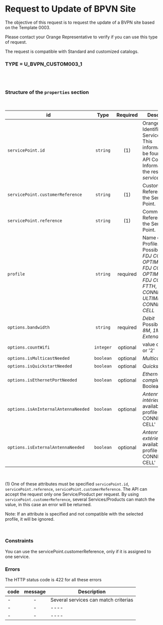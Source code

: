 # Request to Update of BPVN Site

The objective of this request is to request the update of a BVPN site based on the Template 0003.

Please contact your Orange Representative to verify if you can use this type of request.


The request is compatible with Standard and customized catalogs.

### TYPE = U_BVPN_CUSTOM003_1

<br>
<br>

###  Structure of the `properties` section

<br>

| id         | Type     | Required  | Description|
|--------------|:-----------:|:-----------:|------------|
| `servicePoint.id`| `string`     | (1) |  Orange Single Identifier of the Service Point. This information can be found in the API Core Information in the resource _servicePoints_..       |
| `servicePoint.customerReference`      |  `string`  | (1) | Customer Reference of the Service Point.       |
| `servicePoint.reference`      |  `string`  | (1) |  Commercial Reference of the Service Point.       |
| `profile`| `string`     | required | Name of the Profile.<br>Possible values: _FDJ CONNECT OPTIMA 8M_, _FDJ CONNECT OPTIMA 18M_, _FDJ CONNECT FTTH_,   _FDJ CONNECT ULTIME_, _FDJ CONNECT CELL_   |
| `options.bandwidth`      |  `string`  | required | *Débit*<br>Possible values: _8M_, _1M_, _Extended_       |
| `options.countWifi`      |  `integer`  | optional |    value can be '1' or '2'  |
| `options.isMulticastNeeded`      |  `boolean`  | optional | *Multicast*    |
| `options.isQuickstartNeeded`      |  `boolean`  | optional |*Quickstart*       |
| `options.isEthernetPortNeeded`      |  `boolean`  | optional |*Ethernet complémentaire*    Boolean? |
| `options.isAnInternalAntennaNeeded`      |  `boolean`  | optional |*Antenne mobile intérieure*, only available for the profile 'FDJ CONNECT CELL'     |
| `options.isExternalAntennaNeeded`      |  `boolean`  | optional |*Antenne mobile extérieure*, only available for the profile 'FDJ CONNECT CELL'    |

<br>

(1) One of these attributes must be specified `servicePoint.id`, `servicePoint.reference`, `servicePoint.customerReference`. The API can accept the request only one Service/Product per request. By using `servicePoint.customerReference`, several Services/Products can match the value, in this case an error will be returned. 

Note: If an attribute is specified and not compatible with the selected profile, it will be ignored.

<br>

 
###  Constraints

You can use the servicePoint.customerReference, only if it is assigned to one service. 


###  Errors

The HTTP status code is 422 for all these errors

| code         | message     | Description |
|--------------|:-----------:|------------|
| -| -    | Several services can match criterias |
| -| -    | ----  |
| -| -    | ----  |